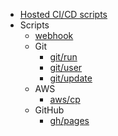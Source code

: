 * [Hosted CI/CD scripts](./v1/index.md)
* Scripts
  * [webhook](./v1/webhook.md)
  * Git
    * [git/run](./v1/git/run.md)
    * [git/user](./v1/git/user.md)
    * [git/update](./v1/git/update.md)
  * AWS
    * [aws/cp](./v1/aws/cp.md)
  * GitHub
    * [gh/pages](./v1/gh/pages.md)
